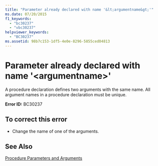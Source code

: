 ```yaml
---
title: "Parameter already declared with name '&lt;argumentname&gt;'"
ms.date: 07/20/2015
f1_keywords: 
  - "bc30237"
  - "vbc30237"
helpviewer_keywords: 
  - "BC30237"
ms.assetid: 98b7c153-1df5-4e0e-8296-5855ced04813
---
```

# Parameter already declared with name '&lt;argumentname&gt;'
A procedure declaration defines two arguments with the same name. All argument names in a procedure declaration must be unique.  
  
 **Error ID:** BC30237  
  
## To correct this error  
  
-   Change the name of one of the arguments.  
  
## See Also  
 [Procedure Parameters and Arguments](../../visual-basic/programming-guide/language-features/procedures/procedure-parameters-and-arguments.md)  

